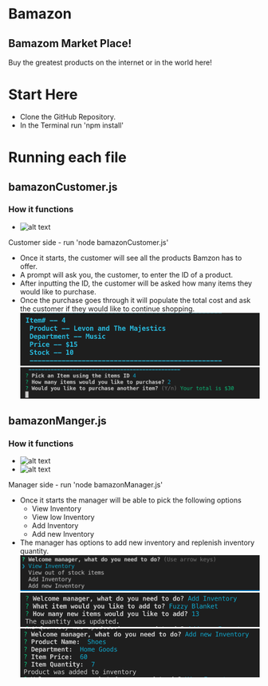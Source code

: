 # Bamazon
## Bamazom Market Place!
Buy the greatest products on the internet or in the world here! 


# Start Here
* Clone the GitHub Repository.
* In the Terminal run 'npm install'


# Running each file

## bamazonCustomer.js

### How it functions
* ![alt text](https://github.com/patrickj188/Bamazon/blob/master/images/CustomerView.gif)

Customer side - run 'node bamazonCustomer.js'
  * Once it starts, the customer will see all the products Bamzon has to offer. 
  * A prompt will ask you, the customer, to enter the ID of a product.
  * After inputting the ID, the customer will be asked how many items they would like to purchase.
  * Once the purchase goes through it will populate the total cost and ask the customer if they would like to continue shopping.
   ![alt text](https://github.com/patrickj188/Bamazon/blob/master/images/eachproduct.png)
   ![alt text](https://github.com/patrickj188/Bamazon/blob/master/images/prompt.png)


## bamazonManger.js 

### How it functions
* ![alt text](https://github.com/patrickj188/Bamazon/blob/master/images/managerViewV2.gif)
* ![alt text](https://github.com/patrickj188/Bamazon/blob/master/images/ManagerView.gif)


Manager side - run 'node bamazonManager.js'
  * Once it starts the manager will be able to pick the following options
      * View Inventory
      * View low Inventory 
      * Add Inventory
      * Add new Inventory
  * The manager has options to add new inventory and replenish inventory quantity. 
  ![alt text](https://github.com/patrickj188/Bamazon/blob/master/images/openingManager.png)
  ![alt text](https://github.com/patrickj188/Bamazon/blob/master/images/quantityAdd.pmg.png)
  ![alt text](https://github.com/patrickj188/Bamazon/blob/master/images/itemAdd.png)






  

